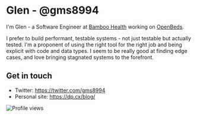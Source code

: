 # Glen - @gms8994

I'm Glen - a Software Engineer at [Bamboo Health](https://www.bamboohealth.com) working on [OpenBeds](https://www.openbeds.net).

I prefer to build performant, testable systems - not just testable but actually tested. I'm a proponent of using the right tool for the right job and being explicit with code and data types. I seem to be really good at finding edge cases, and love bringing stagnated systems to the forefront.

## Get in touch
- Twitter: https://twitter.com/gms8994
- Personal site: https://dp.cx/blog/

![Profile views](https://www.dp.cx/counter.svg)
